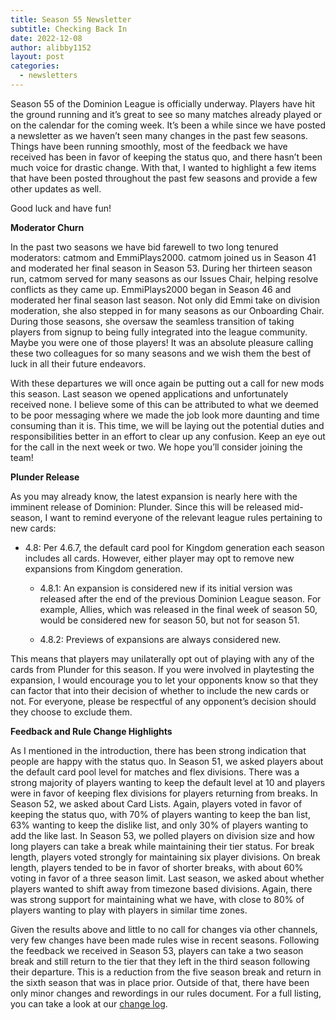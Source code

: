 ```yaml
---
title: Season 55 Newsletter
subtitle: Checking Back In
date: 2022-12-08
author: alibby1152
layout: post
categories:
  - newsletters
---
```

Season 55 of the Dominion League is officially underway. Players have hit the ground running and it’s great to see so many matches already played or on the calendar for the coming week. It’s been a while since we have posted a newsletter as we haven’t seen many changes in the past few seasons. Things have been running smoothly, most of the feedback we have received has been in favor of keeping the status quo, and there hasn’t been much voice for drastic change. With that, I wanted to highlight a few items that have been posted throughout the past few seasons and provide a few other updates as well.

Good luck and have fun!

**Moderator Churn**

In the past two seasons we have bid farewell to two long tenured moderators: catmom and EmmiPlays2000. catmom joined us in Season 41 and moderated her final season in Season 53. During her thirteen season run, catmom served for many seasons as our Issues Chair, helping resolve conflicts as they came up. EmmiPlays2000 began in Season 46 and moderated her final season last season. Not only did Emmi take on division moderation, she also stepped in for many seasons as our Onboarding Chair. During those seasons, she oversaw the seamless transition of taking players from signup to being fully integrated into the league community. Maybe you were one of those players! It was an absolute pleasure calling these two colleagues for so many seasons and we wish them the best of luck in all their future endeavors.

With these departures we will once again be putting out a call for new mods this season. Last season we opened applications and unfortunately received none. I believe some of this can be attributed to what we deemed to be poor messaging where we made the job look more daunting and time consuming than it is. This time, we will be laying out the potential duties and responsibilities better in an effort to clear up any confusion. Keep an eye out for the call in the next week or two. We hope you’ll consider joining the team!

**Plunder Release**

As you may already know, the latest expansion is nearly here with the imminent release of Dominion: Plunder. Since this will be released mid-season, I want to remind everyone of the relevant league rules pertaining to new cards:

* 4.8: Per 4.6.7, the default card pool for Kingdom generation each season includes all cards. However, either player may opt to remove new expansions from Kingdom generation.

  * 4.8.1: An expansion is considered new if its initial version was released after the end of the previous Dominion League season. For example, Allies, which was released in the final week of season 50, would be considered new for season 50, but not for season 51.


  * 4.8.2: Previews of expansions are always considered new.

This means that players may unilaterally opt out of playing with any of the cards from Plunder for this season. If you were involved in playtesting the expansion, I would encourage you to let your opponents know so that they can factor that into their decision of whether to include the new cards or not. For everyone, please be respectful of any opponent’s decision should they choose to exclude them.

**Feedback and Rule Change Highlights**

As I mentioned in the introduction, there has been strong indication that people are happy with the status quo. In Season 51, we asked players about the default card pool level for matches and flex divisions. There was a strong majority of players wanting to keep the default level at 10 and players were in favor of keeping flex divisions for players returning from breaks. In Season 52, we asked about Card Lists. Again, players voted in favor of keeping the status quo, with 70% of players wanting to keep the ban list, 63% wanting to keep the dislike list, and only 30% of players wanting to add the like last. In Season 53, we polled players on division size and how long players can take a break while maintaining their tier status. For break length, players voted strongly for maintaining six player divisions. On break length, players tended to be in favor of shorter breaks, with about 60% voting in favor of a three season limit. Last season, we asked about whether players wanted to shift away from timezone based divisions. Again, there was strong support for maintaining what we have, with close to 80% of players wanting to play with players in similar time zones.

Given the results above and little to no call for changes via other channels, very few changes have been made rules wise in recent seasons. Following the feedback we received in Season 53, players can take a two season break and still return to the tier that they left in the third season following their departure. This is a reduction from the five season break and return in the sixth season that was in place prior. Outside of that, there have been only minor changes and rewordings in our rules document. For a full listing, you can take a look at our [change log](https://dominionleague.org/rules-changelog.html).